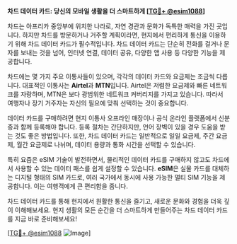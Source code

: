 **차드 데이터 카드: 당신의 모바일 생활을 더 스마트하게 [[TG💪+ @esim1088](https://t.me/s/esim1088)]**

차드는 아프리카 중앙부에 위치한 나라로, 자연 경관과 문화가 독특한 매력을 가진 곳입니다. 하지만 차드를 방문하거나 거주할 계획이라면, 현지에서 편리하게 통신을 이용하기 위해 차드 데이터 카드가 필수적입니다. 차드 데이터 카드는 단순히 전화를 걸거나 문자를 보내는 것을 넘어, 인터넷 연결, 데이터 공유, 다양한 앱 사용 등 다양한 기능을 제공합니다.

차드에는 몇 가지 주요 이통사들이 있으며, 각각의 데이터 카드와 요금제는 조금씩 다릅니다. 대표적인 이통사는 **Airtel**과 **MTN**입니다. Airtel은 저렴한 요금제와 빠른 네트워크를 자랑하며, MTN은 보다 광범위한 네트워크 커버리지를 가지고 있습니다. 따라서 여행자나 장기 거주자는 자신의 필요에 맞춰 선택하는 것이 중요합니다.

데이터 카드를 구매하려면 현지 이통사 오프라인 매장이나 공식 온라인 플랫폼에서 신분증과 함께 등록해야 합니다. 등록 절차는 간단하지만, 언어 장벽이 있을 경우 도움을 받는 것도 좋은 방법입니다. 또한, 차드 데이터 카드는 일반적으로 일일 요금제, 주간 요금제, 월간 요금제로 나뉘며, 데이터 용량과 통화 시간을 선택할 수 있습니다.

특히 요즘은 eSIM 기술이 발전하면서, 물리적인 데이터 카드를 구매하지 않고도 차드에서 사용할 수 있는 데이터 패스를 쉽게 설정할 수 있습니다. **eSIM**은 실물 카드를 대체하는 디지털 형태의 SIM 카드로, 여러 국가에서 동시에 사용 가능한 멀티 SIM 기능을 제공합니다. 이는 여행객에게 큰 편리함을 줍니다.

차드 데이터 카드를 통해 현지에서 원활한 통신을 즐기고, 새로운 문화와 경험을 더욱 깊이 이해해보세요. 현지 생활의 모든 순간을 더 스마트하게 만들어주는 차드 데이터 카드를 지금 바로 준비해보세요! 

[[TG💪+ @esim1088](https://t.me/s/esim1088) ![Image](https://i.postimg.cc/Y0z9fWf4/image.png)]
